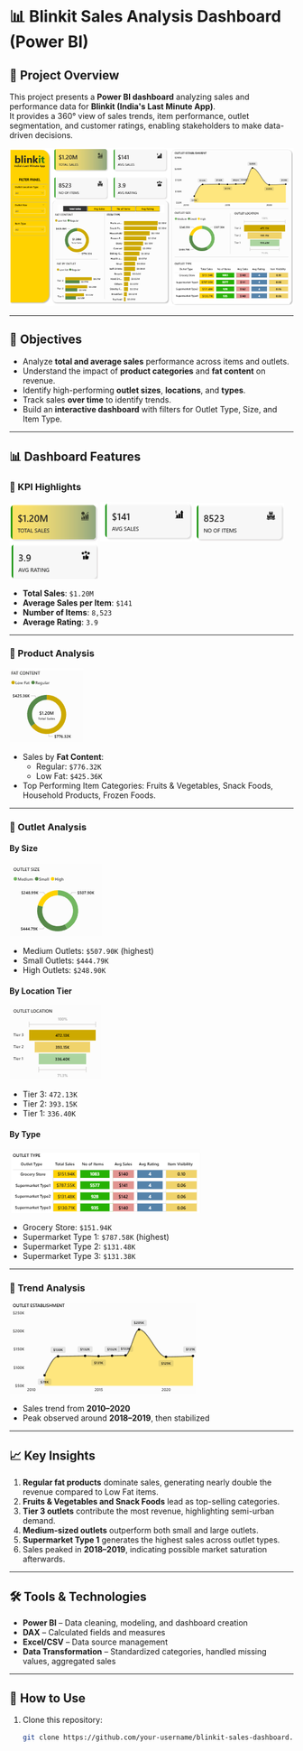# 📊 Blinkit Sales Analysis Dashboard (Power BI)

## 🔎 Project Overview
This project presents a **Power BI dashboard** analyzing sales and performance data for **Blinkit (India's Last Minute App)**.  
It provides a 360° view of sales trends, item performance, outlet segmentation, and customer ratings, enabling stakeholders to make data-driven decisions.  

![Dashboard Overview](https://github.com/manishalinguntla2808/Blinkit-Sales-Analysis/blob/main/Images/Dashboard.png)

---

## 🎯 Objectives
- Analyze **total and average sales** performance across items and outlets.
- Understand the impact of **product categories** and **fat content** on revenue.
- Identify high-performing **outlet sizes**, **locations**, and **types**.
- Track sales **over time** to identify trends.
- Build an **interactive dashboard** with filters for Outlet Type, Size, and Item Type.

---

## 📊 Dashboard Features

### 🔹 KPI Highlights
![KPIs Total Sales](https://github.com/manishalinguntla2808/Blinkit-Sales-Analysis/blob/main/Images/Total%20SAles.png)
![KPIs Average Sales per Item](https://github.com/manishalinguntla2808/Blinkit-Sales-Analysis/blob/main/Images/Average%20Sales.png)
![KPIs Number of Items](https://github.com/manishalinguntla2808/Blinkit-Sales-Analysis/blob/main/Images/No%20of%20Items.png)
![KPIs Average Rating](https://github.com/manishalinguntla2808/Blinkit-Sales-Analysis/blob/main/Images/Average%20Rating.png)
- **Total Sales**: `$1.20M`  
- **Average Sales per Item**: `$141`  
- **Number of Items**: `8,523`  
- **Average Rating**: `3.9`  

---

### 🔹 Product Analysis
![Item Sales](https://github.com/manishalinguntla2808/Blinkit-Sales-Analysis/blob/main/Images/Fat%20Content.png)  
- Sales by **Fat Content**:  
  - Regular: `$776.32K`  
  - Low Fat: `$425.36K`  
- Top Performing Item Categories: Fruits & Vegetables, Snack Foods, Household Products, Frozen Foods.  

---

### 🔹 Outlet Analysis
#### By Size
![Outlet Size](https://github.com/manishalinguntla2808/Blinkit-Sales-Analysis/blob/main/Images/Outlet%20Size.png)  

- Medium Outlets: `$507.90K` (highest)  
- Small Outlets: `$444.79K`  
- High Outlets: `$248.90K`  

#### By Location Tier
![Outlet Location](https://github.com/manishalinguntla2808/Blinkit-Sales-Analysis/blob/main/Images/Outlet%20Location.png)  

- Tier 3: `472.13K`  
- Tier 2: `393.15K`  
- Tier 1: `336.40K`  

#### By Type
![Outlet Type](https://github.com/manishalinguntla2808/Blinkit-Sales-Analysis/blob/main/Images/Outlet%20Type.png)  

- Grocery Store: `$151.94K`  
- Supermarket Type 1: `$787.58K` (highest)  
- Supermarket Type 2: `$131.48K`  
- Supermarket Type 3: `$131.38K`  

---

### 🔹 Trend Analysis
![Outlet Establishment Trend](https://github.com/manishalinguntla2808/Blinkit-Sales-Analysis/blob/main/Images/Outlet%20Establishment.png)  

- Sales trend from **2010–2020**  
- Peak observed around **2018–2019**, then stabilized  

---

## 📈 Key Insights
1. **Regular fat products** dominate sales, generating nearly double the revenue compared to Low Fat items.  
2. **Fruits & Vegetables and Snack Foods** lead as top-selling categories.  
3. **Tier 3 outlets** contribute the most revenue, highlighting semi-urban demand.  
4. **Medium-sized outlets** outperform both small and large outlets.  
5. **Supermarket Type 1** generates the highest sales across outlet types.  
6. Sales peaked in **2018–2019**, indicating possible market saturation afterwards.  

---

## 🛠️ Tools & Technologies
- **Power BI** – Data cleaning, modeling, and dashboard creation  
- **DAX** – Calculated fields and measures  
- **Excel/CSV** – Data source management  
- **Data Transformation** – Standardized categories, handled missing values, aggregated sales  

---

## 🚀 How to Use
1. Clone this repository:  
   ```bash
   git clone https://github.com/your-username/blinkit-sales-dashboard.git
